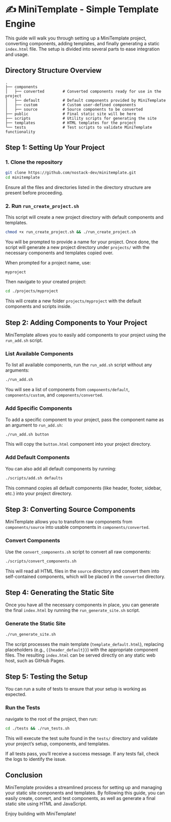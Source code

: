 
# ✍️ MiniTemplate - Simple Template Engine

This guide will walk you through setting up a MiniTemplate project, converting components, adding templates, and finally generating a static `index.html` file. The setup is divided into several parts to ease integration and usage.

## Directory Structure Overview

```shell
.
├── components
│   ├── converted        # Converted components ready for use in the project
│   ├── default          # Default components provided by MiniTemplate
│   ├── custom           # Custom user-defined components
│   ├── source           # Source components to be converted
├── public               # Final static site will be here
├── scripts              # Utility scripts for generating the site
├── templates            # HTML templates for the project
└── tests                # Test scripts to validate MiniTemplate functionality
```

## Step 1: Setting Up Your Project

### 1. Clone the repository

```bash
git clone https://github.com/nostack-dev/minitemplate.git
cd minitemplate
```

Ensure all the files and directories listed in the directory structure are present before proceeding.

### 2. Run `run_create_project.sh`

This script will create a new project directory with default components and templates.

```bash
chmod +x run_create_project.sh && ./run_create_project.sh
```

You will be prompted to provide a name for your project. Once done, the script will generate a new project directory under `projects/` with the necessary components and templates copied over.

When prompted for a project name, use:
```console
myproject
```

Then navigate to your created project:
```bash
cd ./projects/myproject
```

This will create a new folder `projects/myproject` with the default components and scripts inside.

## Step 2: Adding Components to Your Project

MiniTemplate allows you to easily add components to your project using the `run_add.sh` script.

### List Available Components

To list all available components, run the `run_add.sh` script without any arguments:

```bash
./run_add.sh
```

You will see a list of components from `components/default`, `components/custom`, and `components/converted`.

### Add Specific Components

To add a specific component to your project, pass the component name as an argument to `run_add.sh`:

```bash
./run_add.sh button
```

This will copy the `button.html` component into your project directory.

### Add Default Components

You can also add all default components by running:

```bash
./scripts/add.sh defaults
```

This command copies all default components (like header, footer, sidebar, etc.) into your project directory.

## Step 3: Converting Source Components

MiniTemplate allows you to transform raw components from `components/source` into usable components in `components/converted`.

### Convert Components

Use the `convert_components.sh` script to convert all raw components:

```bash
./scripts/convert_components.sh
```

This will read all HTML files in the `source` directory and convert them into self-contained components, which will be placed in the `converted` directory.

## Step 4: Generating the Static Site

Once you have all the necessary components in place, you can generate the final `index.html` by running the `run_generate_site.sh` script.

### Generate the Static Site

```bash
./run_generate_site.sh
```

The script processes the main template (`template_default.html`), replacing placeholders (e.g., `{{header_default}}`) with the appropriate component files. The resulting `index.html` can be served directly on any static web host, such as GitHub Pages.

## Step 5: Testing the Setup

You can run a suite of tests to ensure that your setup is working as expected.

### Run the Tests

navigate to the root of the project, then run:
```bash
cd ./tests && ./run_tests.sh
```

This will execute the test suite found in the `tests/` directory and validate your project’s setup, components, and templates.

If all tests pass, you’ll receive a success message. If any tests fail, check the logs to identify the issue.

## Conclusion

MiniTemplate provides a streamlined process for setting up and managing your static site components and templates. By following this guide, you can easily create, convert, and test components, as well as generate a final static site using HTML and JavaScript.

Enjoy building with MiniTemplate!
